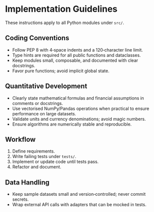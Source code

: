 # Implementation Guidelines

These instructions apply to all Python modules under `src/`.

## Coding Conventions
- Follow PEP 8 with 4‑space indents and a 120‑character line limit.
- Type hints are required for all public functions and dataclasses.
- Keep modules small, composable, and documented with clear docstrings.
- Favor pure functions; avoid implicit global state.

## Quantitative Development
- Clearly state mathematical formulas and financial assumptions in comments or docstrings.
- Use vectorised NumPy/Pandas operations when practical to ensure performance on large datasets.
- Validate units and currency denominations; avoid magic numbers.
- Ensure algorithms are numerically stable and reproducible.

## Workflow
1. Define requirements.
2. Write failing tests under `tests/`.
3. Implement or update code until tests pass.
4. Refactor and document.

## Data Handling
- Keep sample datasets small and version‑controlled; never commit secrets.
- Wrap external API calls with adapters that can be mocked in tests.
